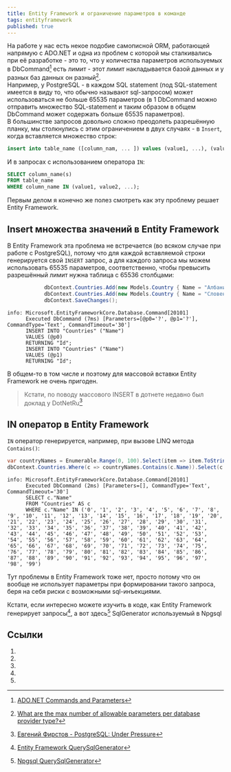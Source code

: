 ```yaml
---
title: Entity Framework и ограничение параметров в команде
tags: entityframework
published: true
---
```


На работе у нас есть некое подобие самописной ORM, работающей напрямую с ADO.NET и одна из проблем с которой мы сталкивались при её разработке - это то, что у количества параметров используемых в DbCommand[^1] есть лимит - этот лимит накладывается базой данных и у разных баз данных он разный[^2].  
Например, у PostgreSQL - в каждом SQL statement (под SQL-statement имеется в виду то, что обычно называют sql-запросом) может использоваться не больше 65535 параметров (в 1 DbCommand можно отправить множество SQL-statement и таким образом в общем DbCommand может содержать больше 65535 параметров).  
В большинстве запросов довольно сложно преодолеть разрешённую планку, мы столкнулись с этим ограничением в двух случаях - в `Insert`, когда вставляется множество строк:

```sql
insert into table_name ([column_nam, ... ]) values (value1, ...), (valueN, ...)
```

И в запросах с использованием оператора `IN`:

```sql
SELECT column_name(s)
FROM table_name
WHERE column_name IN (value1, value2, ...);
```

Первым делом я конечно же полез смотреть как эту проблему решает Entity Framework.

## Insert множества значений в Entity Framework

В Entity Framework эта проблема не встречается (во всяком случае при работе с PostgreSQL), потому что для каждой вставляемой строки генерируется свой `INSERT` запрос, а для каждого запроса мы можем использовать 65535 параметров, соответственно, чтобы превысить разрешённый лимит нужна таблица с 65536 столбцами:

```csharp
            dbContext.Countries.Add(new Models.Country { Name = "Албания"});
            dbContext.Countries.Add(new Models.Country { Name = "Словения"});
            dbContext.SaveChanges();
```

```
info: Microsoft.EntityFrameworkCore.Database.Command[20101]
      Executed DbCommand (7ms) [Parameters=[@p0='?', @p1='?'], CommandType='Text', CommandTimeout='30']
      INSERT INTO "Countries" ("Name")
      VALUES (@p0)
      RETURNING "Id";
      INSERT INTO "Countries" ("Name")
      VALUES (@p1)
      RETURNING "Id";
```

В общем-то в том числе и поэтому для массовой вставки Entity Framework не очень пригоден.

> Кстати, по поводу массового INSERT в дотнете недавно был доклад у DotNetRu[^3]

## IN оператор в Entity Framework

`IN` оператор генерируется, например, при вызове LINQ метода `Contains()`:

```csharp
var countryNames = Enumerable.Range(0, 100).Select(item => item.ToString()).ToList();
dbContext.Countries.Where(c => countryNames.Contains(c.Name)).Select(c => c.Name).ToArray();
```

```
info: Microsoft.EntityFrameworkCore.Database.Command[20101]
      Executed DbCommand (2ms) [Parameters=[], CommandType='Text', CommandTimeout='30']
      SELECT c."Name"
      FROM "Countries" AS c
      WHERE c."Name" IN ('0', '1', '2', '3', '4', '5', '6', '7', '8', '9', '10', '11', '12', '13', '14', '15', '16', '17', '18', '19', '20', '21', '22', '23', '24', '25', '26', '27', '28', '29', '30', '31', '32', '33', '34', '35', '36', '37', '38', '39', '40', '41', '42', '43', '44', '45', '46', '47', '48', '49', '50', '51', '52', '53', '54', '55', '56', '57', '58', '59', '60', '61', '62', '63', '64', '65', '66', '67', '68', '69', '70', '71', '72', '73', '74', '75', '76', '77', '78', '79', '80', '81', '82', '83', '84', '85', '86', '87', '88', '89', '90', '91', '92', '93', '94', '95', '96', '97', '98', '99')
```

Тут проблемы в Entity Framework тоже нет, просто потому что он вообще не использует параметры при формировании такого запроса, беря на себя риски с возможными sql-инъекциями.

Кстати, если интересно можете изучить в коде, как Entity Framework генерирует запросы[^4], а вот здесь[^5] SqlGenerator используемый в Npgsql

## Ссылки

1. [^1]: [ADO.NET Commands and Parameters](https://docs.microsoft.com/en-us/dotnet/framework/data/adonet/commands-and-parameters)
2. [^2]: [What are the max number of allowable parameters per database provider type?](https://stackoverflow.com/q/6581573/5402731)
3. [^3]: [Евгений Фирстов - PostgreSQL: Under Pressure](https://youtu.be/ZH7VtsyYSGk)
3. [^4]: [Entity Framework QuerySqlGenerator](https://github.com/dotnet/efcore/blob/v3.1.8/src/EFCore.Relational/Query/QuerySqlGenerator.cs#L570)
4. [^5]: [Npgsql QuerySqlGenerator](https://github.com/npgsql/efcore.pg/blob/v3.1.4/src/EFCore.PG/Query/Internal/NpgsqlQuerySqlGenerator.cs)

